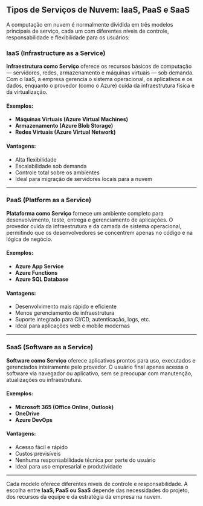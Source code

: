 ## Tipos de Serviços de Nuvem: IaaS, PaaS e SaaS

A computação em nuvem é normalmente dividida em três modelos principais de serviço, cada um com diferentes níveis de controle, responsabilidade e flexibilidade para os usuários:

### IaaS (Infrastructure as a Service)

**Infraestrutura como Serviço** oferece os recursos básicos de computação — servidores, redes, armazenamento e máquinas virtuais — sob demanda. Com o IaaS, a empresa gerencia o sistema operacional, os aplicativos e os dados, enquanto o provedor (como o Azure) cuida da infraestrutura física e da virtualização.

#### Exemplos:
- **Máquinas Virtuais (Azure Virtual Machines)**
- **Armazenamento (Azure Blob Storage)**
- **Redes Virtuais (Azure Virtual Network)**

#### Vantagens:
- Alta flexibilidade
- Escalabilidade sob demanda
- Controle total sobre os ambientes
- Ideal para migração de servidores locais para a nuvem

---

### PaaS (Platform as a Service)

**Plataforma como Serviço** fornece um ambiente completo para desenvolvimento, teste, entrega e gerenciamento de aplicações. O provedor cuida da infraestrutura e da camada de sistema operacional, permitindo que os desenvolvedores se concentrem apenas no código e na lógica de negócio.

#### Exemplos:
- **Azure App Service**
- **Azure Functions**
- **Azure SQL Database**

#### Vantagens:
- Desenvolvimento mais rápido e eficiente
- Menos gerenciamento de infraestrutura
- Suporte integrado para CI/CD, autenticação, logs, etc.
- Ideal para aplicações web e mobile modernas

---

### SaaS (Software as a Service)

**Software como Serviço** oferece aplicativos prontos para uso, executados e gerenciados inteiramente pelo provedor. O usuário final apenas acessa o software via navegador ou aplicativo, sem se preocupar com manutenção, atualizações ou infraestrutura.

#### Exemplos:
- **Microsoft 365 (Office Online, Outlook)**
- **OneDrive**
- **Azure DevOps**

#### Vantagens:
- Acesso fácil e rápido
- Custos previsíveis
- Nenhuma responsabilidade técnica por parte do usuário
- Ideal para uso empresarial e produtividade

---

Cada modelo oferece diferentes níveis de controle e responsabilidade. A escolha entre **IaaS, PaaS ou SaaS** depende das necessidades do projeto, dos recursos da equipe e da estratégia da empresa na nuvem.

